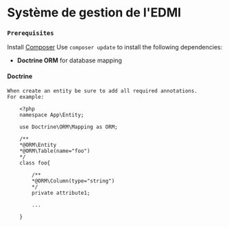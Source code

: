 # Système de gestion de l'EDMI

### `Prerequisites`

   Install [Composer](https://https://getcomposer.org/download/)
   Use `composer update` to install the following dependencies:
   - **Doctrine ORM** for database mapping
  

#### Doctrine

    When create an entity be sure to add all required annotations.
    For example:

        <?php
        namespace App\Entity;

        use Doctrine\ORM\Mapping as ORM;

        /**
        *@ORM\Entity
        *@ORM\Table(name="foo")
        */
        class foo{

            /**
            *@ORM\Column(type="string")
            */
            private attribute1;

            ...

        }

